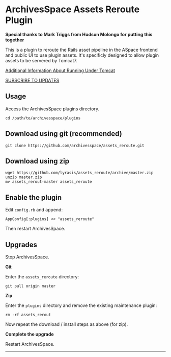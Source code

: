 ArchivesSpace Assets Reroute Plugin 
======================================

**Special thanks to Mark Triggs from Hudson Molongo for putting this together**

This is a plugin to reroute the Rails asset pipeline in the ASpace frontend and
public UI to use plugin assets. It's specificly designed to allow plugin assets
to be servered by Tomcat7. 

[Additional Information About Running Under
Tomcat](https://github.com/archivesspace/archivesspace/blob/master/README_TOMCAT.md)

[SUBSCRIBE TO UPDATES](https://github.com/archivesspace/assets_reroute/commits/master.atom)

Usage
-----

Access the ArchivesSpace plugins directory.

```
cd /path/to/archivesspace/plugins
```

Download using git (recommended)
--------------------------------

```
git clone https://github.com/archivesspace/assets_reroute.git 
```

Download using zip
------------------

```
wget https://github.com/lyrasis/assets_reroute/archive/master.zip
unzip master.zip
mv assets_rerout-master assets_reroute 
```

Enable the plugin
-----------------

Edit `config.rb` and append:

```
AppConfig[:plugins] << "assets_reroute"
```

Then restart ArchivesSpace.

Upgrades
--------

Stop ArchivesSpace.

**Git**

Enter the `assets_reroute` directory:

```
git pull origin master
```

**Zip**

Enter the `plugins` directory and remove the existing maintenance plugin:

```
rm -rf assets_rerout 
```

Now repeat the download / install steps as above (for zip).

**Complete the upgrade**

Restart ArchivesSpace.

---
